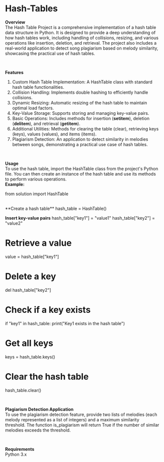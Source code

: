 # Hash-Tables

**Overview**
<br>
The Hash Table Project is a comprehensive implementation of a hash table data structure in Python. It is designed to provide a deep understanding of how hash tables work, including handling of collisions, resizing, and various operations like insertion, deletion, and retrieval. The project also includes a real-world application to detect song plagiarism based on melody similarity, showcasing the practical use of hash tables.

<br>

**Features**
<br>
1. Custom Hash Table Implementation: A HashTable class with standard hash table functionalities.
2. Collision Handling: Implements double hashing to efficiently handle collisions.
3. Dynamic Resizing: Automatic resizing of the hash table to maintain optimal load factors.
4. Key-Value Storage: Supports storing and managing key-value pairs.
5. Basic Operations: Includes methods for insertion (__setitem__), deletion (__delitem__), and retrieval (__getitem__).
6. Additional Utilities: Methods for clearing the table (clear), retrieving keys (keys), values (values), and items (items).
7. Plagiarism Detection: An application to detect similarity in melodies between songs, demonstrating a practical use case of hash tables.

<br>

**Usage**
<br>
To use the hash table, import the HashTable class from the project's Python file. You can then create an instance of the hash table and use its methods to perform various operations.
<br>
**Example:**
<br>

from solution import HashTable

<br>
**Create a hash table**
hash_table = HashTable()
<br>

**Insert key-value pairs**
hash_table["key1"] = "value1"
hash_table["key2"] = "value2"
<br>

# Retrieve a value
value = hash_table["key1"]

# Delete a key
del hash_table["key2"]

# Check if a key exists
if "key1" in hash_table:
    print("Key1 exists in the hash table")

# Get all keys
keys = hash_table.keys()

# Clear the hash table
hash_table.clear()

<br>

**Plagiarism Detection Application**
<br>
To use the plagiarism detection feature, provide two lists of melodies (each melody represented as a list of integers) and a maximum similarity threshold. The function is_plagiarism will return True if the number of similar melodies exceeds the threshold.

<br>

**Requirements**
<br>
Python 3.x
